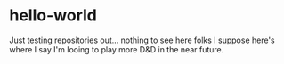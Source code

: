 # hello-world
Just testing repositories out... nothing to see here folks 
I suppose here's where I say I'm looing to play more D&D in the near future.
